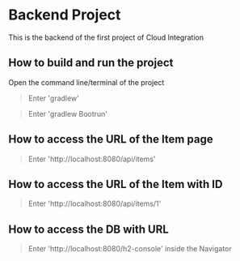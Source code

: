 # Backend Project
This is the backend of the first project of Cloud Integration

## How to build and run the project 
Open the command line/terminal of the project

> Enter 'gradlew'

> Enter 'gradlew Bootrun'

## How to access the URL of the Item page

> Enter 'http://localhost:8080/api/items'

## How to access the URL of the Item with ID

> Enter 'http://localhost:8080/api/items/1'

## How to access the DB with URL

> Enter 'http://localhost:8080/h2-console' inside the Navigator